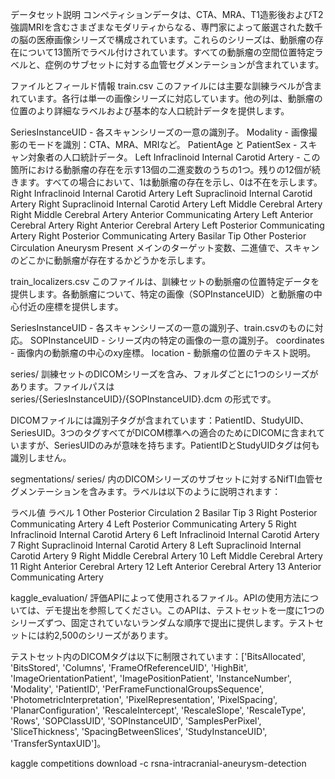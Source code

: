データセット説明
コンペティションデータは、CTA、MRA、T1造影後およびT2強調MRIを含むさまざまなモダリティからなる、専門家によって厳選された数千の脳の医療画像シリーズで構成されています。これらのシリーズは、動脈瘤の存在について13箇所でラベル付けされています。すべての動脈瘤の空間位置特定ラベルと、症例のサブセットに対する血管セグメンテーションが含まれています。

ファイルとフィールド情報
train.csv このファイルには主要な訓練ラベルが含まれています。各行は単一の画像シリーズに対応しています。他の列は、動脈瘤の位置のより詳細なラベルおよび基本的な人口統計データを提供します。

SeriesInstanceUID - 各スキャンシリーズの一意の識別子。
Modality - 画像撮影のモードを識別：CTA、MRA、MRIなど。
PatientAge と PatientSex - スキャン対象者の人口統計データ。
Left Infraclinoid Internal Carotid Artery - この箇所における動脈瘤の存在を示す13個の二進変数のうちの1つ。残りの12個が続きます。すべての場合において、1は動脈瘤の存在を示し、0は不在を示します。
Right Infraclinoid Internal Carotid Artery
Left Supraclinoid Internal Carotid Artery
Right Supraclinoid Internal Carotid Artery
Left Middle Cerebral Artery
Right Middle Cerebral Artery
Anterior Communicating Artery
Left Anterior Cerebral Artery
Right Anterior Cerebral Artery
Left Posterior Communicating Artery
Right Posterior Communicating Artery
Basilar Tip
Other Posterior Circulation
Aneurysm Present メインのターゲット変数、二進値で、スキャンのどこかに動脈瘤が存在するかどうかを示します。

train_localizers.csv このファイルは、訓練セットの動脈瘤の位置特定データを提供します。各動脈瘤について、特定の画像（SOPInstanceUID）と動脈瘤の中心付近の座標を提供します。

SeriesInstanceUID - 各スキャンシリーズの一意の識別子、train.csvのものに対応。
SOPInstanceUID - シリーズ内の特定の画像の一意の識別子。
coordinates - 画像内の動脈瘤の中心のxy座標。
location - 動脈瘤の位置のテキスト説明。

series/ 訓練セットのDICOMシリーズを含み、フォルダごとに1つのシリーズがあります。ファイルパスは series/{SeriesInstanceUID}/{SOPInstanceUID}.dcm の形式です。

DICOMファイルには識別子タグが含まれています：PatientID、StudyUID、SeriesUID。3つのタグすべてがDICOM標準への適合のためにDICOMに含まれていますが、SeriesUIDのみが意味を持ちます。PatientIDとStudyUIDタグは何も識別しません。

segmentations/ series/ 内のDICOMシリーズのサブセットに対するNifTI血管セグメンテーションを含みます。ラベルは以下のように説明されます：

ラベル値	ラベル
1	Other Posterior Circulation
2	Basilar Tip
3	Right Posterior Communicating Artery
4	Left Posterior Communicating Artery
5	Right Infraclinoid Internal Carotid Artery
6	Left Infraclinoid Internal Carotid Artery
7	Right Supraclinoid Internal Carotid Artery
8	Left Supraclinoid Internal Carotid Artery
9	Right Middle Cerebral Artery
10	Left Middle Cerebral Artery
11	Right Anterior Cerebral Artery
12	Left Anterior Cerebral Artery
13	Anterior Communicating Artery

kaggle_evaluation/ 評価APIによって使用されるファイル。APIの使用方法については、デモ提出を参照してください。このAPIは、テストセットを一度に1つのシリーズずつ、固定されていないランダムな順序で提出に提供します。テストセットには約2,500のシリーズがあります。

テストセット内のDICOMタグは以下に制限されています：['BitsAllocated', 'BitsStored', 'Columns', 'FrameOfReferenceUID', 'HighBit', 'ImageOrientationPatient', 'ImagePositionPatient', 'InstanceNumber', 'Modality', 'PatientID', 'PerFrameFunctionalGroupsSequence', 'PhotometricInterpretation', 'PixelRepresentation', 'PixelSpacing', 'PlanarConfiguration', 'RescaleIntercept', 'RescaleSlope', 'RescaleType', 'Rows', 'SOPClassUID', 'SOPInstanceUID', 'SamplesPerPixel', 'SliceThickness', 'SpacingBetweenSlices', 'StudyInstanceUID', 'TransferSyntaxUID']。

kaggle competitions download -c rsna-intracranial-aneurysm-detection
